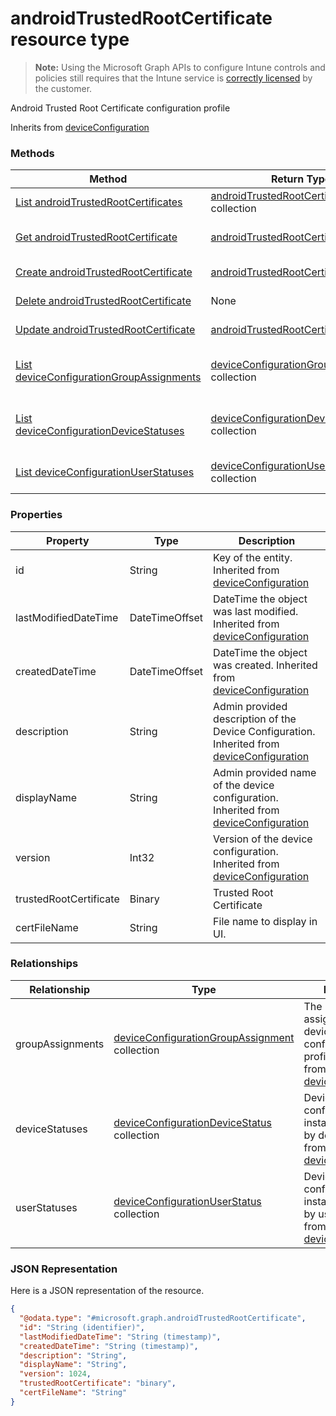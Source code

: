 ﻿# androidTrustedRootCertificate resource type> **Note:** Using the Microsoft Graph APIs to configure Intune controls and policies still requires that the Intune service is [correctly licensed](https://www.microsoft.com/en-us/cloud-platform/microsoft-intune-pricing) by the customer.

Android Trusted Root Certificate configuration profile

Inherits from [deviceConfiguration](../resources/intune_deviceconfig_deviceconfiguration.md)

### Methods
|Method|Return Type|Description|
|---|---|---|
|[List androidTrustedRootCertificates](../api/intune_deviceconfig_androidtrustedrootcertificate_list.md)|[androidTrustedRootCertificate](../resources/intune_deviceconfig_androidtrustedrootcertificate.md) collection|List properties and relationships of the [androidTrustedRootCertificate](../resources/intune_deviceconfig_androidtrustedrootcertificate.md) objects.|
|[Get androidTrustedRootCertificate](../api/intune_deviceconfig_androidtrustedrootcertificate_get.md)|[androidTrustedRootCertificate](../resources/intune_deviceconfig_androidtrustedrootcertificate.md)|Read properties and relationships of the [androidTrustedRootCertificate](../resources/intune_deviceconfig_androidtrustedrootcertificate.md) object.|
|[Create androidTrustedRootCertificate](../api/intune_deviceconfig_androidtrustedrootcertificate_create.md)|[androidTrustedRootCertificate](../resources/intune_deviceconfig_androidtrustedrootcertificate.md)|Create a new [androidTrustedRootCertificate](../resources/intune_deviceconfig_androidtrustedrootcertificate.md) object.|
|[Delete androidTrustedRootCertificate](../api/intune_deviceconfig_androidtrustedrootcertificate_delete.md)|None|Deletes a [androidTrustedRootCertificate](../resources/intune_deviceconfig_androidtrustedrootcertificate.md).|
|[Update androidTrustedRootCertificate](../api/intune_deviceconfig_androidtrustedrootcertificate_update.md)|[androidTrustedRootCertificate](../resources/intune_deviceconfig_androidtrustedrootcertificate.md)|Update the properties of a [androidTrustedRootCertificate](../resources/intune_deviceconfig_androidtrustedrootcertificate.md) object.|
|[List deviceConfigurationGroupAssignments](../api/intune_deviceconfig_androidtrustedrootcertificate_list_deviceconfigurationgroupassignment.md)|[deviceConfigurationGroupAssignment](../resources/intune_deviceconfig_deviceconfigurationgroupassignment.md) collection|Get the deviceConfigurationGroupAssignments from the groupAssignments navigation property.|
|[List deviceConfigurationDeviceStatuses](../api/intune_deviceconfig_androidtrustedrootcertificate_list_deviceconfigurationdevicestatus.md)|[deviceConfigurationDeviceStatus](../resources/intune_deviceconfig_deviceconfigurationdevicestatus.md) collection|Get the deviceConfigurationDeviceStatuses from the deviceStatuses navigation property.|
|[List deviceConfigurationUserStatuses](../api/intune_deviceconfig_androidtrustedrootcertificate_list_deviceconfigurationuserstatus.md)|[deviceConfigurationUserStatus](../resources/intune_deviceconfig_deviceconfigurationuserstatus.md) collection|Get the deviceConfigurationUserStatuses from the userStatuses navigation property.|

### Properties
|Property|Type|Description|
|---|---|---|
|id|String|Key of the entity. Inherited from [deviceConfiguration](../resources/intune_deviceconfig_deviceconfiguration.md)|
|lastModifiedDateTime|DateTimeOffset|DateTime the object was last modified. Inherited from [deviceConfiguration](../resources/intune_deviceconfig_deviceconfiguration.md)|
|createdDateTime|DateTimeOffset|DateTime the object was created. Inherited from [deviceConfiguration](../resources/intune_deviceconfig_deviceconfiguration.md)|
|description|String|Admin provided description of the Device Configuration. Inherited from [deviceConfiguration](../resources/intune_deviceconfig_deviceconfiguration.md)|
|displayName|String|Admin provided name of the device configuration. Inherited from [deviceConfiguration](../resources/intune_deviceconfig_deviceconfiguration.md)|
|version|Int32|Version of the device configuration. Inherited from [deviceConfiguration](../resources/intune_deviceconfig_deviceconfiguration.md)|
|trustedRootCertificate|Binary|Trusted Root Certificate|
|certFileName|String|File name to display in UI.|

### Relationships
|Relationship|Type|Description|
|---|---|---|
|groupAssignments|[deviceConfigurationGroupAssignment](../resources/intune_deviceconfig_deviceconfigurationgroupassignment.md) collection|The list of group assignments for the device configuration profile. Inherited from [deviceConfiguration](../resources/intune_deviceconfig_deviceconfiguration.md)|
|deviceStatuses|[deviceConfigurationDeviceStatus](../resources/intune_deviceconfig_deviceconfigurationdevicestatus.md) collection|Device configuration installation stauts by device. Inherited from [deviceConfiguration](../resources/intune_deviceconfig_deviceconfiguration.md)|
|userStatuses|[deviceConfigurationUserStatus](../resources/intune_deviceconfig_deviceconfigurationuserstatus.md) collection|Device configuration installation stauts by user. Inherited from [deviceConfiguration](../resources/intune_deviceconfig_deviceconfiguration.md)|

### JSON Representation
Here is a JSON representation of the resource.
<!-- {
  "blockType": "resource",
  "keyProperty": "id",
  "@odata.type": "microsoft.graph.androidTrustedRootCertificate"
}
-->
```json
{
  "@odata.type": "#microsoft.graph.androidTrustedRootCertificate",
  "id": "String (identifier)",
  "lastModifiedDateTime": "String (timestamp)",
  "createdDateTime": "String (timestamp)",
  "description": "String",
  "displayName": "String",
  "version": 1024,
  "trustedRootCertificate": "binary",
  "certFileName": "String"
}
```



